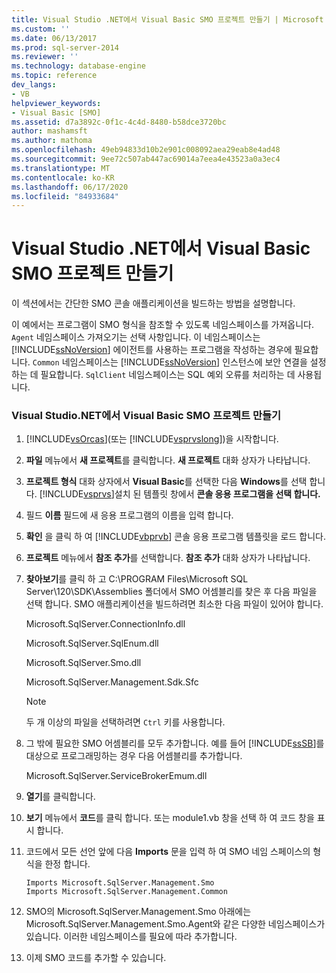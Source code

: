 ```yaml
---
title: Visual Studio .NET에서 Visual Basic SMO 프로젝트 만들기 | Microsoft Docs
ms.custom: ''
ms.date: 06/13/2017
ms.prod: sql-server-2014
ms.reviewer: ''
ms.technology: database-engine
ms.topic: reference
dev_langs:
- VB
helpviewer_keywords:
- Visual Basic [SMO]
ms.assetid: d7a3892c-0f1c-4c4d-8480-b58dce3720bc
author: mashamsft
ms.author: mathoma
ms.openlocfilehash: 49eb94833d10b2e901c008092aea29eab8e4ad48
ms.sourcegitcommit: 9ee72c507ab447ac69014a7eea4e43523a0a3ec4
ms.translationtype: MT
ms.contentlocale: ko-KR
ms.lasthandoff: 06/17/2020
ms.locfileid: "84933684"
---
```

# <a name="create-a-visual-basic-smo-project-in-visual-studio-net"></a>Visual Studio .NET에서 Visual Basic SMO 프로젝트 만들기
  이 섹션에서는 간단한 SMO 콘솔 애플리케이션을 빌드하는 방법을 설명합니다.  
  
 이 예에서는 프로그램이 SMO 형식을 참조할 수 있도록 네임스페이스를 가져옵니다. `Agent` 네임스페이스 가져오기는 선택 사항입니다. 이 네임스페이스는 [!INCLUDE[ssNoVersion](../../includes/ssnoversion-md.md)] 에이전트를 사용하는 프로그램을 작성하는 경우에 필요합니다. `Common` 네임스페이스는 [!INCLUDE[ssNoVersion](../../includes/ssnoversion-md.md)] 인스턴스에 보안 연결을 설정하는 데 필요합니다. `SqlClient` 네임스페이스는 SQL 예외 오류를 처리하는 데 사용됩니다.  
  
### <a name="creating-a-visual-basic-smo-project-in-visual-studionet"></a>Visual Studio.NET에서 Visual Basic SMO 프로젝트 만들기  
  
1.  [!INCLUDE[vsOrcas](../../includes/vsorcas-md.md)](또는 [!INCLUDE[vsprvslong](../../includes/vsprvslong-md.md)])을 시작합니다.  
  
2.  **파일** 메뉴에서 **새 프로젝트**를 클릭합니다. **새 프로젝트** 대화 상자가 나타납니다.  
  
3.  **프로젝트 형식** 대화 상자에서 **Visual Basic**를 선택한 다음 **Windows**를 선택 합니다. [!INCLUDE[vsprvs](../../includes/vsprvs-md.md)]설치 된 템플릿 창에서 **콘솔 응용 프로그램을 선택 합니다.**  
  
4.  필드 **이름** 필드에 새 응용 프로그램의 이름을 입력 합니다.  
  
5.  **확인** 을 클릭 하 여 [!INCLUDE[vbprvb](../../includes/vbprvb-md.md)] 콘솔 응용 프로그램 템플릿을 로드 합니다.  
  
6.  **프로젝트** 메뉴에서 **참조 추가**를 선택합니다. **참조 추가** 대화 상자가 나타납니다.  
  
7.  **찾아보기**를 클릭 하 고 C:\PROGRAM Files\Microsoft SQL Server\120\SDK\Assemblies 폴더에서 SMO 어셈블리를 찾은 후 다음 파일을 선택 합니다. SMO 애플리케이션을 빌드하려면 최소한 다음 파일이 있어야 합니다.  
  
     Microsoft.SqlServer.ConnectionInfo.dll  
  
     Microsoft.SqlServer.SqlEnum.dll  
  
     Microsoft.SqlServer.Smo.dll  
  
     Microsoft.SqlServer.Management.Sdk.Sfc  
  
    > [!NOTE]  
    >  두 개 이상의 파일을 선택하려면 `Ctrl` 키를 사용합니다.  
  
8.  그 밖에 필요한 SMO 어셈블리를 모두 추가합니다. 예를 들어 [!INCLUDE[ssSB](../../includes/sssb-md.md)]를 대상으로 프로그래밍하는 경우 다음 어셈블리를 추가합니다.  
  
     Microsoft.SqlServer.ServiceBrokerEmum.dll  
  
9. **열기**를 클릭합니다.  
  
10. **보기** 메뉴에서 **코드**를 클릭 합니다. 또는 module1.vb 창을 선택 하 여 코드 창을 표시 합니다.  
  
11. 코드에서 모든 선언 앞에 다음 **Imports** 문을 입력 하 여 SMO 네임 스페이스의 형식을 한정 합니다.  
  
    ```  
    Imports Microsoft.SqlServer.Management.Smo  
    Imports Microsoft.SqlServer.Management.Common  
    ```  
  
12. SMO의 Microsoft.SqlServer.Management.Smo 아래에는 Microsoft.SqlServer.Management.Smo.Agent와 같은 다양한 네임스페이스가 있습니다. 이러한 네임스페이스를 필요에 따라 추가합니다.  
  
13. 이제 SMO 코드를 추가할 수 있습니다.  
  
  
